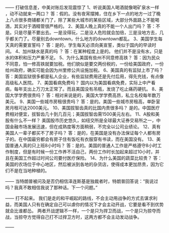 ——
打破信息差，中美对账后发现震惊了
1、听说美国人喝酒就像喝矿泉水一样 ，动不动就来一两口？
答：假的。没有夜宵摆摊，住在乡下一点的地方一过了晚上八点很多商铺都关门了，除了某些大城市的某些区域，大部分外面路上不能喝酒，其实对于酒精管很严格的。
2、美国人晚上真的不能一个人出门吗？
答：不是。只是尽量不要出去。一是没得玩，二是没人危险就会加倍，三是没地方去，几乎都关门了。尽量别去downtown，什么地方的downtown都乱。
3、美国学生每天真的需要宣誓吗？
答：是的，学生每天必须向美宣誓，类似于国内的早读时间。
4、加州缺水是真的吗 ？
答：在某种程度上是的。 他们并不是没有水，只是水的体积和压力严重不足。
5、为什么美国有些州不同意修高铁？
答：因为民众不同意，怕一修高铁就要加税。他们貌似是要交两份税的，一份给美国政府，一份给州政府，确实可能会因为州里修公共设施加税。
6、美国真的有监狱上市了吗？
答：美国监狱很多都是私人企业，有些监狱费用还是先付后用，得先充钱，有点像高级私人医院。
7、美国看病免费吗？
国内以为美国看病免费，实际上中产看病，每年支出上万刀太正常了。而且美国没有吊瓶，发烧了吃止痛药硬抗。
8、美国大学学费很贵吗？
答：相对来说是的，美国大学学费高昂，私立名校每年数万美元。
9、美国一些城市房租很贵吗？
答：是的。美国一些城市房租高，单卧室房月租可达2000美元。
10、美国拔智齿真的比国内贵很多吗？
是的。中国医疗费相对便宜，拔智齿几十到几百元；美国拔智齿需1500美元左右。
11、A股和美股有什么不一样？
美国股市历史悠久，如纽交所是全球最大证券交易所之一，中国金融市场发展迅速，但在成熟度等方面稍弱，不完全以公司业绩论。
12、真有美国人一辈子都买不了房子吗？
答：是的，在美国是没有办法保证每个人都有房子的。在中国最穷都会有房子住有饭吃有衣服穿有书读，而在美国没有。
13、美国普通人真的只上班8小时吗？
答：是的。美国的普通人工作是严格遵守8小时工作制度，但是有时候一份工作养不活自己，两份工作时长加起来超过10小时，并且在美国工作超过时间公司要付医疗保险。
14、为什么美国的蔬菜比较贵？
答：美国的农场位于中心地区，然后被派到各地的杂货店，使得成本更加昂贵，因为它们不是在当地种植的。

——
当特朗普被问及是否仍相信泽连斯基是独裁者时，特朗普回答说：“我说过吗？我真不敢相信我说了那种话。下一个问题。”

——
打不起来。
我们是走的和平崛起的路线，不会主动用战争的方式去谋求利益，而美国人只有在确定自己可以虐你的情况下才会主动开战，它要是看不到优势就会比谁都怂。
两者开战逻辑不一样，一个是只为捍卫而战，一个是只为掠夺而战，当掠夺方觉得自己打不过捍卫方时，这两方都不会主动发动战争。

——

